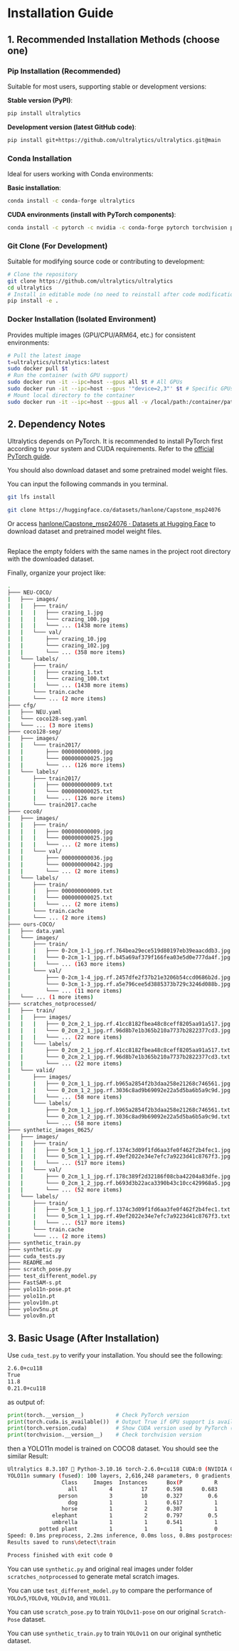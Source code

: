 # Installation Guide

## 1. Recommended Installation Methods (choose one)

### Pip Installation (Recommended)

Suitable for most users, supporting stable or development versions:

**Stable version (PyPI)**:

```bash
pip install ultralytics
```

**Development version (latest GitHub code)**:

```bash
pip install git+https://github.com/ultralytics/ultralytics.git@main
```

### Conda Installation

  Ideal for users working with Conda environments:

**Basic installation**:

```bash
conda install -c conda-forge ultralytics
```

**CUDA environments (install with PyTorch components)**:

```bash
conda install -c pytorch -c nvidia -c conda-forge pytorch torchvision pytorch-cuda=11.8 ultralytics
```

### Git Clone (For Development)

  Suitable for modifying source code or contributing to development:

```bash
# Clone the repository
git clone https://github.com/ultralytics/ultralytics
cd ultralytics
# Install in editable mode (no need to reinstall after code modifications)
pip install -e .
```

### Docker Installation (Isolated Environment)

  Provides multiple images (GPU/CPU/ARM64, etc.) for consistent environments:

```bash
# Pull the latest image
t=ultralytics/ultralytics:latest
sudo docker pull $t
# Run the container (with GPU support)
sudo docker run -it --ipc=host --gpus all $t # All GPUs
sudo docker run -it --ipc=host --gpus '"device=2,3"' $t # Specific GPUs
# Mount local directory to the container
sudo docker run -it --ipc=host --gpus all -v /local/path:/container/path $t
```

## 2. Dependency Notes

Ultralytics depends on PyTorch. It is recommended to install PyTorch first according to your system and CUDA requirements. Refer to the [official PyTorch guide](https://pytorch.org/get-started/locally/).

You should also download dataset and some pretrained model weight files.

You can input the following commands in you terminal.

```bash
git lfs install

git clone https://huggingface.co/datasets/hanlone/Capstone_msp24076
```

Or access  [hanlone/Capstone_msp24076 · Datasets at Hugging Face](https://huggingface.co/datasets/hanlone/Capstone_msp24076) to download dataset and pretrained model weight files.

<img src="2025-07-18-14-27-16-image.png" title="" alt="" data-align="center">

Replace the empty folders with the same names in the project root directory with the downloaded dataset.

Finally, organize your project like:

```bash
.
├─── NEU-COCO/
|   ├─── images/
|   |   ├─── train/
|   |   |   ├─── crazing_1.jpg
|   |   |   └─── crazing_100.jpg
|   |   |   └─── ... (1438 more items)
|   |   └─── val/
|   |       ├─── crazing_10.jpg
|   |       └─── crazing_102.jpg
|   |       └─── ... (358 more items)
|   └─── labels/
|       ├─── train/
|       |   ├─── crazing_1.txt
|       |   └─── crazing_100.txt
|       |   └─── ... (1438 more items)
|       └─── train.cache
|       └─── ... (2 more items)
├─── cfg/
|   ├─── NEU.yaml
|   └─── coco128-seg.yaml
|   └─── ... (3 more items)
├─── coco128-seg/
|   ├─── images/
|   |   └─── train2017/
|   |       ├─── 000000000009.jpg
|   |       └─── 000000000025.jpg
|   |       └─── ... (126 more items)
|   └─── labels/
|       ├─── train2017/
|       |   ├─── 000000000009.txt
|       |   └─── 000000000025.txt
|       |   └─── ... (126 more items)
|       └─── train2017.cache
├─── coco8/
|   ├─── images/
|   |   ├─── train/
|   |   |   ├─── 000000000009.jpg
|   |   |   └─── 000000000025.jpg
|   |   |   └─── ... (2 more items)
|   |   └─── val/
|   |       ├─── 000000000036.jpg
|   |       └─── 000000000042.jpg
|   |       └─── ... (2 more items)
|   └─── labels/
|       ├─── train/
|       |   ├─── 000000000009.txt
|       |   └─── 000000000025.txt
|       |   └─── ... (2 more items)
|       └─── train.cache
|       └─── ... (2 more items)
├─── ours-COCO/
|   ├─── data.yaml
|   └─── images/
|       ├─── train/
|       |   ├─── 0-2cm_1-1_jpg.rf.764bea29ece519d80197eb39eaacddb3.jpg
|       |   └─── 0-2cm_1-1_jpg.rf.b45a69af379f166fea03e5d0e777da4f.jpg
|       |   └─── ... (163 more items)
|       └─── val/
|           ├─── 0-2cm_1-4_jpg.rf.2457dfe2f37b21e3206b54ccd0686b2d.jpg
|           └─── 0-3cm_1-3_jpg.rf.a5e796cee5d3885373b729c3246d088b.jpg
|           └─── ... (11 more items)
|   └─── ... (1 more items)
├─── scratches_notprocessed/
|   ├─── train/
|   |   ├─── images/
|   |   |   ├─── 0_2cm_2_1_jpg.rf.41cc8182fbea48c8ceff8205aa91a517.jpg
|   |   |   └─── 0_2cm_2_1_jpg.rf.96d8b7e1b365b210a7737b2822377cd3.jpg
|   |   |   └─── ... (22 more items)
|   |   └─── labels/
|   |       ├─── 0_2cm_2_1_jpg.rf.41cc8182fbea48c8ceff8205aa91a517.txt
|   |       └─── 0_2cm_2_1_jpg.rf.96d8b7e1b365b210a7737b2822377cd3.txt
|   |       └─── ... (22 more items)
|   └─── valid/
|       ├─── images/
|       |   ├─── 0_2cm_1_1_jpg.rf.b965a2854f2b3daa258e21268c746561.jpg
|       |   └─── 0_2cm_1_2_jpg.rf.3036c8ad9b69092e22a5d5ba6b5a9c9d.jpg
|       |   └─── ... (58 more items)
|       └─── labels/
|           ├─── 0_2cm_1_1_jpg.rf.b965a2854f2b3daa258e21268c746561.txt
|           └─── 0_2cm_1_2_jpg.rf.3036c8ad9b69092e22a5d5ba6b5a9c9d.txt
|           └─── ... (58 more items)
├─── synthetic_images_0625/
|   ├─── images/
|   |   ├─── train/
|   |   |   ├─── 0_5cm_1_1_jpg.rf.1374c3d09f1fd6aa3fe0f462f2b4fec1.jpg
|   |   |   └─── 0_5cm_1_1_jpg.rf.49ef2022e34e7efc7a9223d41c8767f3.jpg
|   |   |   └─── ... (517 more items)
|   |   └─── val/
|   |       ├─── 0_2cm_1_1_jpg.rf.178c389f2d32186f08cba42204a83dfe.jpg
|   |       └─── 0_2cm_1_2_jpg.rf.b693d3b22aca3390b43c10cc429968a5.jpg
|   |       └─── ... (52 more items)
|   └─── labels/
|       ├─── train/
|       |   ├─── 0_5cm_1_1_jpg.rf.1374c3d09f1fd6aa3fe0f462f2b4fec1.txt
|       |   └─── 0_5cm_1_1_jpg.rf.49ef2022e34e7efc7a9223d41c8767f3.txt
|       |   └─── ... (517 more items)
|       └─── train.cache
|       └─── ... (2 more items)
├─── synthetic_train.py
├─── synthetic.py
├─── cuda_tests.py
├─── README.md
├─── scratch_pose.py
├─── test_different_model.py
├─── FastSAM-s.pt
├─── yolo11n-pose.pt
├─── yolo11n.pt
├─── yolov10n.pt
├─── yolov5nu.pt
└─── yolov8n.pt
```

## 3. Basic Usage (After Installation)

Use `cuda_test.py` to verify your installation. You should see the following:

```bash
2.6.0+cu118
True
11.8
0.21.0+cu118
```

as output of:

```python
print(torch.__version__)          # Check PyTorch version
print(torch.cuda.is_available())  # Output True if GPU support is available, False otherwise
print(torch.version.cuda)         # Show CUDA version used by PyTorch (None if CPU-only version)
print(torchvision.__version__)    # Check torchvision version
```

then a YOLO11n model is trained on COCO8 dataset. You should see the similar Result:

```bash
Ultralytics 8.3.107 🚀 Python-3.10.16 torch-2.6.0+cu118 CUDA:0 (NVIDIA GeForce RTX 4060 Laptop GPU, 8188MiB)
YOLO11n summary (fused): 100 layers, 2,616,248 parameters, 0 gradients, 6.5 GFLOPs
                 Class     Images  Instances      Box(P          R      mAP50  mAP50-95): 100%|██████████| 1/1 [00:00<00:00, 28.55it/s]
                   all          4         17      0.598      0.683      0.624      0.459
                person          3         10      0.327        0.6      0.469      0.232
                   dog          1          1      0.617          1      0.995      0.796
                 horse          1          2      0.307          1      0.663      0.354
              elephant          1          2      0.797        0.5       0.62      0.374
              umbrella          1          1      0.541          1      0.995      0.995
          potted plant          1          1          1          0          0          0
Speed: 0.1ms preprocess, 2.2ms inference, 0.0ms loss, 0.8ms postprocess per image
Results saved to runs\detect\train

Process finished with exit code 0
```

You can use `synthetic.py`  and original real images under folder `scratches_notprocessed` to generate metal scratch images.

You can use `test_different_model.py` to compare the performance of  `YOLOv5`,`YOLOv8`, `YOLOv10`,  and `YOLO11`.

You can use `scratch_pose.py` to train `YOLOv11-pose` on our original `Scratch-Pose` dataset.

You can use `synthetic_train.py` to train `YOLOv11` on our original synthetic dataset.
